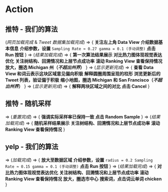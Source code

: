 # Action

## 推特 - 我们的算法
(*网页加载完成* & *Tweet 数据集加载完成*) => {
    **关注左上角 Data View**
    **介绍数据基本信息**
    **介绍参数，设置**
    ```
        Sampling Rate ≈ 0.27
        gamma = 0.1 (手动调整)
    ```
    **点击 Run 按钮**
} => (*结果加载完成*) => {
    **第一次算法结果展示**
    **对比热力图体现视觉表达优化**
    **关注树结构、回溯情况和上层节点成功率**
    **滚动 Ranking View 查看保持情况**
    **放大，圈选 Michigan 州（*不超出州界*）**
} => (*显示更新完成*) => {
    **查看 Data View 和词云表示这块区域意见偏向积极**
    **解释圆圈周围呈现的柱形**
    **浏览更新后的 Tweet 列表，验证偏于积极**
    **缩小地图，圈选 Michigan 和 San Francisco（*不超出州界*）**
} => (*显示更新完成*) => {
    **解释两块区域之间的对比**
    **点击 Cancel**
}

## 推特 - 随机采样

=> (*重置完成*) => {
    **强调实际采样率已保持一致**
    **点击 Random Sample**
} => (*结果加载完成*) => {
    **随机采样结果展示**
    **关注树结构、回溯情况和上层节点成功率**
    **滚动 Ranking View 查看保持情况**
}

## yelp - 我们的算法

=> (*加载完成*) => {
    **放大至数据区域**
    **介绍参数，设置**
    ```
        radius = 0.2
        Sampling Rate ≈ 0.15
        gamma = 0.1 (手动调整)
    ```
    **点击 Run 按钮**
} => (*结果加载完成*) => {
    **对比热力图体现视觉表达优化**
    **关注树结构、回溯情况和上层节点成功率**
    **滚动 Ranking View 查看保持情况**
    **放大，圈选市中心**
    **搜索词，点击词云单词 chicken**
}
